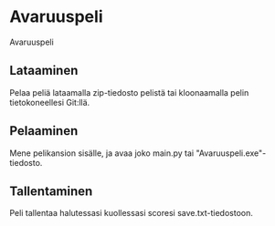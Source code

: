# Avaruuspeli
 Avaruuspeli

## Lataaminen
Pelaa peliä lataamalla zip-tiedosto pelistä tai kloonaamalla pelin tietokoneellesi Git:llä.

## Pelaaminen
Mene pelikansion sisälle, ja avaa joko main.py tai "Avaruuspeli.exe"-tiedosto.

## Tallentaminen
Peli tallentaa halutessasi kuollessasi scoresi save.txt-tiedostoon. 